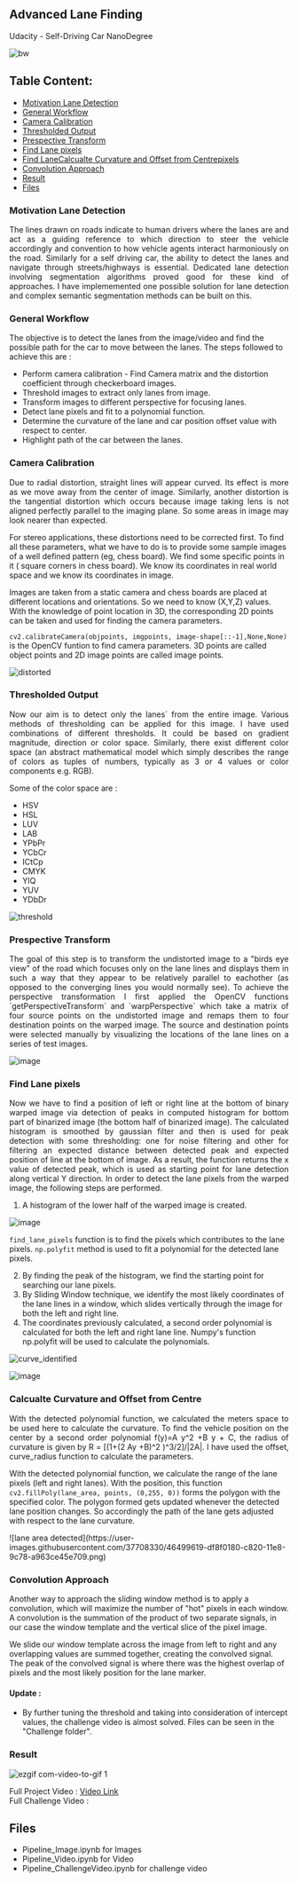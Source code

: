 ## Advanced Lane Finding
Udacity - Self-Driving Car NanoDegree

![bw](https://user-images.githubusercontent.com/37708330/53917991-200bd900-4066-11e9-81cd-692177d466dd.png)

## Table Content: ##
- [Motivation Lane Detection](#motivation)
- [General Workflow](#imp)
- [Camera Calibration](#psu)
- [Thresholded Output](#thresh)
- [Prespective Transform](#trans)
- [Find Lane pixels](#trans)
- [Find LaneCalcualte Curvature and Offset from Centrepixels](#curve)
- [Convolution Approach](#conv)
- [Result](#result)
- [Files](#files)


 <a name="motivation"></a>
### Motivation Lane Detection

<p align="justify">
The lines drawn on roads indicate to human drivers where the lanes are and act as a guiding reference to which direction to steer the vehicle accordingly and convention to how vehicle agents interact harmoniously on the road. Similarly for a self driving car, the ability to detect the lanes and navigate through  streets/highways is essential. Dedicated lane detection involving segmentation algorithms proved good for these kind of approaches. I have implememented one possible solution for lane detection and complex semantic segmentation methods can be built on this.  </p>

 <a name="imp"></a>
### General Workflow

The objective is to detect the lanes from the image/video and find the possible path for the car to move between the lanes. The steps followed to achieve this are :

* Perform camera calibration - Find Camera matrix and the distortion coefficient through checkerboard images.
* Threshold images to extract only lanes from image.
* Transform images to different perspective for focusing lanes.
* Detect lane pixels and fit to a polynomial function.
* Determine the curvature of the lane and car position offset value with respect to center.
* Highlight path of the car between the lanes.


 <a name="psu"></a>
### Camera Calibration
<p align="justify">
Due to radial distortion, straight lines will appear curved. Its effect is more as we move away from the center of image. Similarly, another distortion is the tangential distortion which occurs because image taking lens is not aligned perfectly parallel to the imaging plane. So some areas in image may look nearer than expected.

For stereo applications, these distortions need to be corrected first. To find all these parameters, what we have to do is to provide some sample images of a well defined pattern (eg, chess board). We find some specific points in it ( square corners in chess board). We know its coordinates in real world space and we know its coordinates in image. 

Images are taken from a static camera and chess boards are placed at different locations and orientations. So we need to know (X,Y,Z) values. With the knowledge of point location in 3D, the corresponding 2D points can be taken and used for finding the camera parameters. 
 </p>

 `cv2.calibrateCamera(objpoints, imgpoints, image-shape[::-1],None,None)` is the OpenCV funtion to find camera parameters. 3D points are called object points and 2D image points are called image points.
 
 ![distorted](https://user-images.githubusercontent.com/37708330/46498569-13b4f300-c81e-11e8-9d8c-4ea37ac46448.png)

 <a name="thresh"></a>
### Thresholded Output
<p align="justify">
Now our aim is to detect only the lanes´ from the entire image. Various methods of thresholding can be applied for this image. I have used combinations of different thresholds. It could be based on gradient magnitude, direction or color space. Similarly, there exist different color space (an abstract mathematical model which simply describes the range of colors as tuples of numbers, typically as 3 or 4 values or color components e.g. RGB).   </p>

Some of the color space are :
 * HSV 
 * HSL
 * LUV
 * LAB
 * YPbPr 
 * YCbCr
 * ICtCp
 * CMYK
 * YIQ
 * YUV
 * YDbDr
 
![threshold](https://user-images.githubusercontent.com/37708330/46498313-5f1ad180-c81d-11e8-83bd-a95794e3bf08.png)


 <a name="trans"></a>
### Prespective Transform
<p align="justify">
The goal of this step is to transform the undistorted image to a "birds eye view" of the road which focuses only on the lane lines and displays them in such a way that they appear to be relatively parallel to eachother (as opposed to the converging lines you would normally see). To achieve the perspective transformation I first applied the OpenCV functions `getPerspectiveTransform` and `warpPerspective` which take a matrix of four source points on the undistorted image and remaps them to four destination points on the warped image. The source and destination points were selected manually by visualizing the locations of the lane lines on a series of test images. </p>

![image](https://user-images.githubusercontent.com/37708330/55750667-151cdd80-5a44-11e9-9aee-9135e910babc.png)

 <a name="lane"></a>
### Find Lane pixels
<p align="justify">
Now we have to find a position of left or right line at the bottom of binary warped image via detection of peaks in computed histogram for bottom part of binarized image (the bottom half of binarized image). The calculated histogram is smoothed by gaussian filter and then is used for peak detection with some thresholding: one for noise filtering and other for filtering an expected distance between detected peak and expected position of line at the bottom of image. As a result, the function returns the x value of detected peak, which is used as starting point for lane detection along vertical Y direction. In order to detect the lane pixels from the warped image, the following steps are performed.  </p>

1. A histogram of the lower half of the warped image is created. 

![image](https://user-images.githubusercontent.com/37708330/55748238-688c2d00-5a3e-11e9-9fdf-b91124c03f12.png)

`find_lane_pixels` function is to find the pixels which contributes to the lane pixels. `np.polyfit` method is used to fit a polynomial for the detected lane pixels. 

2. By finding the peak of the histogram, we find the starting point for searching our lane pixels.
3. By Sliding Window technique, we identify the most likely coordinates of the lane lines in a window, which slides vertically through the image for both the left and right line.
4. The coordinates previously calculated, a second order polynomial is calculated for both the left and right lane line. Numpy's function np.polyfit will be used to calculate the polynomials.

![curve_identified](https://user-images.githubusercontent.com/37708330/46499622-e0279800-c820-11e8-9762-42bf332e5bfd.png)

![image](https://user-images.githubusercontent.com/37708330/55750498-b3f50a00-5a43-11e9-9801-73f248a205b8.png)

 <a name="curve"></a>
### Calcualte Curvature and Offset from Centre
<p align="justify">
With the detected polynomial function, we calculated the meters space to be used here to calculate the curvature. To find the vehicle position on the center by a second order polynomial f(y)=A y^2 +B y + C, the radius of curvature is given by R = [(1+(2 Ay +B)^2 )^3/2]/|2A|. I have used the offset, curve_radius function to calculate the parameters.

With the detected polynomial function, we calculate the range of the lane pixels (left and right lanes). With the position,  this function `cv2.fillPoly(lane_area, points, (0,255, 0))` forms the polygon with the specified color. The polygon formed gets updated whenever the detected lane position changes. So accordingly the path of the lane gets adjusted with respect to the lane curvature. 
 </p>
![lane area detected](https://user-images.githubusercontent.com/37708330/46499619-df8f0180-c820-11e8-9c78-a963ce45e709.png)

 <a name="conv"></a>
### Convolution Approach

Another way to approach the sliding window method is to apply a convolution, which will maximize the number of "hot" pixels in each window. A convolution is the summation of the product of two separate signals, in our case the window template and the vertical slice of the pixel image.

We slide our window template across the image from left to right and any overlapping values are summed together, creating the convolved signal. The peak of the convolved signal is where there was the highest overlap of pixels and the most likely position for the lane marker.

#### Update :

* By further tuning the threshold and taking into consideration of intercept values, the challenge video is almost solved. Files can be seen in the "Challenge folder".

  <a name="result"></a>
 ### Result

![ezgif com-video-to-gif 1](https://user-images.githubusercontent.com/37708330/46537145-d6e60c00-c8b0-11e8-8e56-95864f0eb998.gif)

Full Project Video : [Video Link](https://youtu.be/oyZ-jrVh1gE)  
Full Challenge Video :

 <a name="files"></a>
## Files

* Pipeline_Image.ipynb for Images
* Pipeline_Video.ipynb for Video
* Pipeline_ChallengeVideo.ipynb for challenge video
